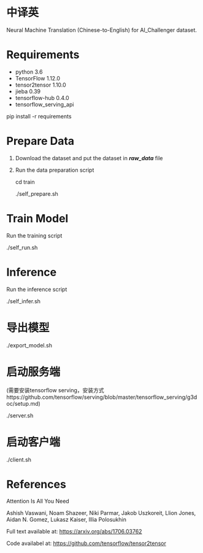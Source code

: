 # 中译英

Neural Machine Translation (Chinese-to-English) for AI_Challenger dataset.

# Requirements

- python 3.6
- TensorFlow 1.12.0
- tensor2tensor 1.10.0
- jieba 0.39
- tensorflow-hub 0.4.0
- tensorflow_serving_api 

pip install -r requirements

# Prepare Data
1. Download the dataset and put the dataset in ***raw_data*** file
2. Run the data preparation script

    cd train

    ./self_prepare.sh

# Train Model
Run the training script

./self_run.sh 


# Inference
Run the inference script

./self_infer.sh 

# 导出模型
./export_model.sh

# 启动服务端
(需要安装tensorflow serving，安装方式https://github.com/tensorflow/serving/blob/master/tensorflow_serving/g3doc/setup.md)

./server.sh

# 启动客户端
./client.sh


# References

Attention Is All You Need

Ashish Vaswani, Noam Shazeer, Niki Parmar, Jakob Uszkoreit, Llion Jones, Aidan N. Gomez, Lukasz Kaiser, Illia Polosukhin

Full text available at: https://arxiv.org/abs/1706.03762

Code availabel at: https://github.com/tensorflow/tensor2tensor
